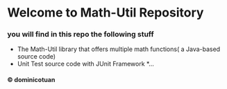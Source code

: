 # Welcome to Math-Util Repository
### you will find in this repo the following stuff
* The Math-Util library that offers multiple math functions( a Java-based source code)
* Unit Test source code with JUnit Framework 
*... 
#### © dominicotuan

